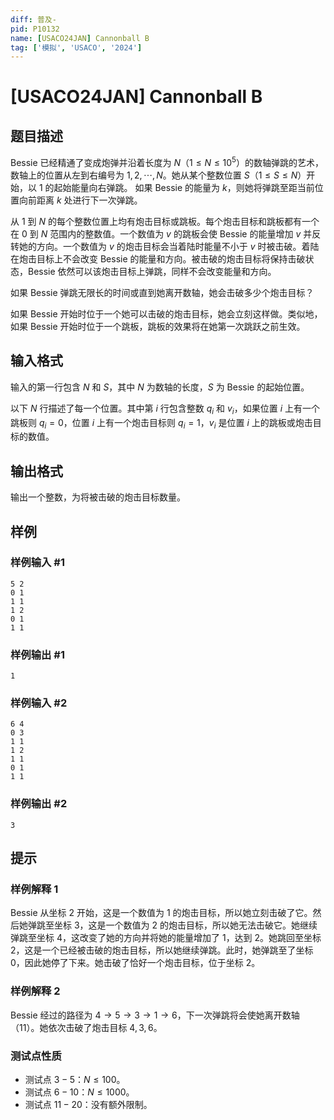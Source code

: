 ```yaml
---
diff: 普及-
pid: P10132
name: [USACO24JAN] Cannonball B
tag: ['模拟', 'USACO', '2024']
---
```

# [USACO24JAN] Cannonball B
## 题目描述

Bessie 已经精通了变成炮弹并沿着长度为 $N$（$1\le N\le 10^5$）的数轴弹跳的艺术，数轴上的位置从左到右编号为 $1,2,\cdots,N$。她从某个整数位置 $S$（$1\le S\le N$）开始，以 $1$ 的起始能量向右弹跳。 如果 Bessie 的能量为 $k$，则她将弹跳至距当前位置向前距离 $k$ 处进行下一次弹跳。

从 $1$ 到 $N$ 的每个整数位置上均有炮击目标或跳板。每个炮击目标和跳板都有一个在 $0$ 到 $N$ 范围内的整数值。一个数值为 $v$ 的跳板会使 Bessie 的能量增加 $v$ 并反转她的方向。一个数值为 $v$ 的炮击目标会当着陆时能量不小于 $v$ 时被击破。着陆在炮击目标上不会改变 Bessie 的能量和方向。被击破的炮击目标将保持击破状态，Bessie 依然可以该炮击目标上弹跳，同样不会改变能量和方向。

如果 Bessie 弹跳无限长的时间或直到她离开数轴，她会击破多少个炮击目标？

如果 Bessie 开始时位于一个她可以击破的炮击目标，她会立刻这样做。类似地，如果 Bessie 开始时位于一个跳板，跳板的效果将在她第一次跳跃之前生效。 
## 输入格式

输入的第一行包含 $N$ 和 $S$，其中 $N$ 为数轴的长度，$S$ 为 Bessie 的起始位置。

以下 $N$ 行描述了每一个位置。其中第 $i$ 行包含整数 $q_i$ 和 $v_i$，如果位置 $i$ 上有一个跳板则 $q_i=0$，位置 $i$ 上有一个炮击目标则 $q_i=1$，$v_i$ 是位置 $i$ 上的跳板或炮击目标的数值。 
## 输出格式

输出一个整数，为将被击破的炮击目标数量。 
## 样例

### 样例输入 #1
```
5 2
0 1
1 1
1 2
0 1
1 1
```
### 样例输出 #1
```
1
```
### 样例输入 #2
```
6 4
0 3
1 1
1 2
1 1
0 1
1 1
```
### 样例输出 #2
```
3
```
## 提示

### 样例解释 1

Bessie 从坐标 $2$ 开始，这是一个数值为 $1$ 的炮击目标，所以她立刻击破了它。然后她弹跳至坐标 $3$，这是一个数值为 $2$ 的炮击目标，所以她无法击破它。她继续弹跳至坐标 $4$，这改变了她的方向并将她的能量增加了 $1$，达到 $2$。她跳回至坐标 $2$，这是一个已经被击破的炮击目标，所以她继续弹跳。此时，她弹跳至了坐标 $0$，因此她停了下来。她击破了恰好一个炮击目标，位于坐标 $2$。

### 样例解释 2

Bessie 经过的路径为 $4\to 5\to 3\to 1\to 6$，下一次弹跳将会使她离开数轴（$11$）。她依次击破了炮击目标 $4,3,6$。

### 测试点性质

 - 测试点 $3-5$：$N\le 100$。
 - 测试点 $6-10$：$N\le 1000$。
 - 测试点 $11-20$：没有额外限制。
